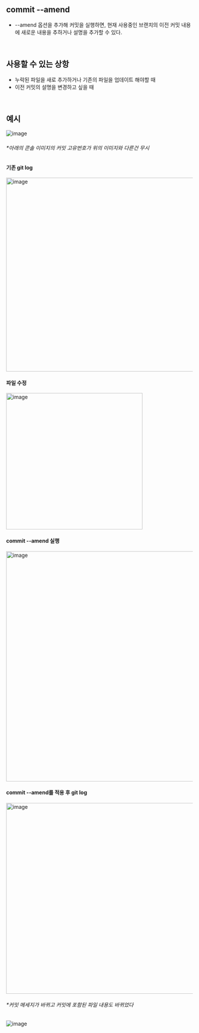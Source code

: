 ## commit --amend
- --amend 옵션을 추가해 커밋을 실행하면, 현재 사용중인 브랜치의 이전 커밋 내용에 새로운 내용을 추하거나 설명을 추가할 수 있다.
<br/>    

## 사용할 수 있는 상항
- 누락된 파일을 새로 추가하거나 기존의 파일을 업데이트 해야할 때
- 이전 커밋의 설명을 변경하고 싶을 때
<br/>

## 예시
![image](https://user-images.githubusercontent.com/57171304/185010079-2dd9c70b-e18a-4368-9bf8-a96682eedff7.png)
###### **아래의 콘솔 이미지의 커밋 고유번호가 위의 이미지와 다른건 무시*  
  
  
#### 기존 git log
<img width="523" alt="image" src="https://user-images.githubusercontent.com/57171304/185010758-988ee7ef-3da8-4bbd-b4e7-c04718ad5082.png">
  
  
#### 파일 수정
<img width="368" alt="image" src="https://user-images.githubusercontent.com/57171304/185013520-a2aaeeb5-47c8-4c66-928e-dc23fb4a61fa.png">
  
  
#### commit --amend 실행
<img width="621" alt="image" src="https://user-images.githubusercontent.com/57171304/185013627-3365d00b-d67d-4845-b1b9-bb21e737cebc.png">
  
  
#### commit --amend를 적용 후 git log
<img width="515" alt="image" src="https://user-images.githubusercontent.com/57171304/185013745-d0c05cab-c440-40d0-9cb7-8ae4cb60d336.png">

###### **커밋 메세지가 바뀌고 커밋에 포함된 파일 내용도 바뀌었다*

![image](https://user-images.githubusercontent.com/57171304/185013880-81d2e693-9d6e-4ec7-af9b-acd1702ccec6.png)

